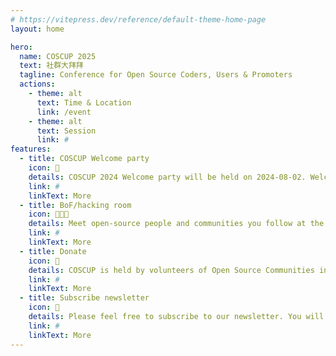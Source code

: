 ```yaml
---
# https://vitepress.dev/reference/default-theme-home-page
layout: home

hero:
  name: COSCUP 2025
  text: 社群大拜拜
  tagline: Conference for Open Source Coders, Users & Promoters
  actions:
    - theme: alt
      text: Time & Location
      link: /event
    - theme: alt
      text: Session
      link: #
features:
  - title: COSCUP Welcome party
    icon: 🎉
    details: COSCUP 2024 Welcome party will be held on 2024-08-02. Welcome to join us and cheers with speakers and open source folk.
    link: #
    linkText: More
  - title: BoF/hacking room
    icon: 🧑🏻‍💻
    details: Meet open-source people and communities you follow at the BoF/hacking room during the event!
    link: #
    linkText: More
  - title: Donate
    icon: 🤝
    details: COSCUP is held by volunteers of Open Source Communities in Tailwan. We reply on sponsorship and individual supporters like you to maintain COSCUP annually.
    link: #
    linkText: More
  - title: Subscribe newsletter
    icon: 📰
    details: Please feel free to subscribe to our newsletter. You will receive important reminders and exciting activities.
    link: #
    linkText: More
---
```

